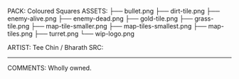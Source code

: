 PACK: Coloured Squares
ASSETS: 
├── bullet.png
├── dirt-tile.png
├── enemy-alive.png
├── enemy-dead.png
├── gold-tile.png
├── grass-tile.png
├── map-tile-smaller.png
├── map-tiles-smallest.png
├── map-tiles.png
├── turret.png
└── wip-logo.png

ARTIST: Tee Chin / Bharath
SRC: 

---

COMMENTS:
Wholly owned.

